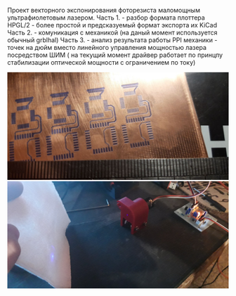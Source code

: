 Проект векторного экспонирования фоторезиста маломощным ультрафиолетовым лазером.
Часть 1. - разбор формата плоттера HPGL/2 - более простой и предсказуемый формат экспорта их KiCad
Часть 2. - комуникация с механикой (на даный момент используется обычный grblhal)
Часть 3. - анализ результата работы PPI механики - точек на дюйм вместо линейного управления мощностью лазера посредством ШИМ ( на текущий момент драйвер работает по принцпу стабилизации оптической мощности с ограничением по току)


![Тестовые проявки](https://github.com/temagrin/KicadHPGL2Gcode/raw/master/IygMLMNRXUU.jpg)
![Тестирование драйвера sld3232](https://github.com/temagrin/KicadHPGL2Gcode/raw/master/SwLeoTFaWu4.jpg)
